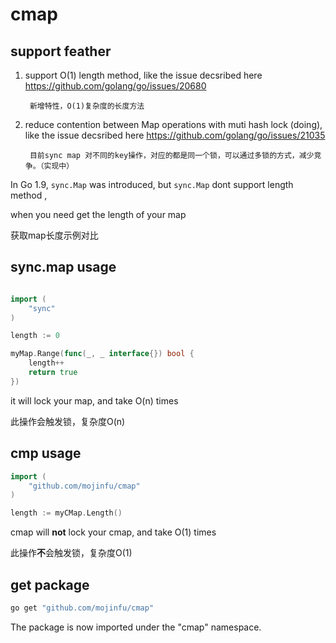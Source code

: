 # cmap 

## support feather

1. support O(1) length method,  like the issue decsribed here https://github.com/golang/go/issues/20680

		新增特性，O(1)复杂度的长度方法

2. reduce contention between Map operations with muti hash lock (doing),  like the issue decsribed here https://github.com/golang/go/issues/21035

		目前sync map 对不同的key操作，对应的都是同一个锁，可以通过多锁的方式，减少竞争。（实现中）

In Go 1.9, `sync.Map` was introduced, but  `sync.Map`  dont support length method , 

when you need get the length of your map

获取map长度示例对比

## sync.map usage 
```go

import (
	"sync"
)

length := 0

myMap.Range(func(_, _ interface{}) bool {
	length++
	return true
})
```
it will lock your map, and take O(n) times

此操作会触发锁，复杂度O(n)

## cmp usage 

```go
import (
	"github.com/mojinfu/cmap"
)

length := myCMap.Length()
```
cmap will **not** lock your cmap, and take O(1) times

此操作**不**会触发锁，复杂度O(1)

## get package
```bash
go get "github.com/mojinfu/cmap"
```

The package is now imported under the "cmap" namespace.

